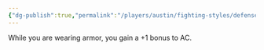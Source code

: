 ```yaml
---
{"dg-publish":true,"permalink":"/players/austin/fighting-styles/defense/"}
---
```


While you are wearing armor, you gain a +1 bonus to AC.